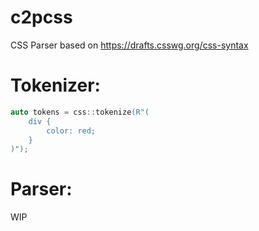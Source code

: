 # c2pcss
CSS Parser based on https://drafts.csswg.org/css-syntax

# Tokenizer:
```cpp
auto tokens = css::tokenize(R"(
    div {
        color: red;
    }
)");
```

# Parser:
WIP
